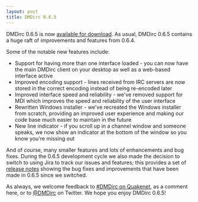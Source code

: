```yaml
---
layout: post
title: DMDirc 0.6.5
---
```

DMDirc 0.6.5 is now <a href="http://www.dmdirc.com/en/downloads">available for download</a>. As usual, DMDirc 0.6.5 contains a huge raft of improvements and features from 0.6.4.

Some of the notable new features include:
<ul>
        <li>Support for having more than one interface loaded - you can now have the main DMDirc client on your desktop as well as a web-based interface active</li>
        <li>Improved encoding support - lines received from IRC servers are now stored in the correct encoding instead of being re-encoded later</li>
        <li>Improved interface speed and reliability - we've removed support for MDI which improves the speed and reliability of the user interface</li>
        <li>Rewritten Windows installer - we've recreated the Windows installer from scratch, providing an improved user experience and making our code base much easier to maintain in the future</li>
        <li>New line indicator - if you scroll up in a channel window and someone speaks, we now show an indicator at the bottom of the window so you know you're missing out</li>
</ul>

And of course, many smaller features and lots of enhancements and bug fixes. During the 0.6.5 development cycle we also made the decision to switch to using Jira to track our issues and features; this provides a set of <a href="http://jira.dmdirc.com/secure/ReleaseNote.jspa?projectId=10031&amp;version=10028">release notes</a> showing the bug fixes and improvements that have been made in 0.6.5 since we switched.

As always, we welcome feedback to <a href="irc://irc.quakenet.org/DMDirc">#DMDirc on Quakenet</a>, as a comment here, or to <a href="http://twitter.com/DMDirc">@DMDirc</a> on Twitter. We hope you enjoy DMDirc 0.6.5!